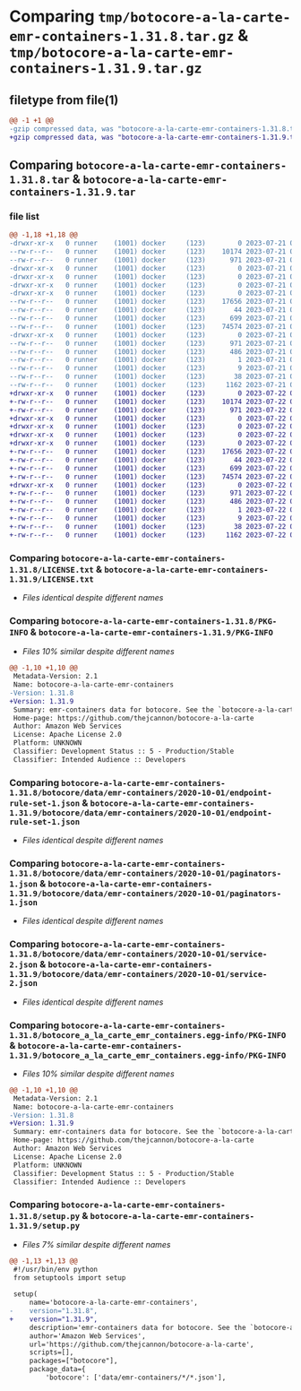 # Comparing `tmp/botocore-a-la-carte-emr-containers-1.31.8.tar.gz` & `tmp/botocore-a-la-carte-emr-containers-1.31.9.tar.gz`

## filetype from file(1)

```diff
@@ -1 +1 @@
-gzip compressed data, was "botocore-a-la-carte-emr-containers-1.31.8.tar", last modified: Fri Jul 21 01:21:31 2023, max compression
+gzip compressed data, was "botocore-a-la-carte-emr-containers-1.31.9.tar", last modified: Sat Jul 22 01:20:33 2023, max compression
```

## Comparing `botocore-a-la-carte-emr-containers-1.31.8.tar` & `botocore-a-la-carte-emr-containers-1.31.9.tar`

### file list

```diff
@@ -1,18 +1,18 @@
-drwxr-xr-x   0 runner    (1001) docker     (123)        0 2023-07-21 01:21:31.335106 botocore-a-la-carte-emr-containers-1.31.8/
--rw-r--r--   0 runner    (1001) docker     (123)    10174 2023-07-21 01:21:31.000000 botocore-a-la-carte-emr-containers-1.31.8/LICENSE.txt
--rw-r--r--   0 runner    (1001) docker     (123)      971 2023-07-21 01:21:31.335106 botocore-a-la-carte-emr-containers-1.31.8/PKG-INFO
-drwxr-xr-x   0 runner    (1001) docker     (123)        0 2023-07-21 01:21:31.331106 botocore-a-la-carte-emr-containers-1.31.8/botocore/
-drwxr-xr-x   0 runner    (1001) docker     (123)        0 2023-07-21 01:21:31.331106 botocore-a-la-carte-emr-containers-1.31.8/botocore/data/
-drwxr-xr-x   0 runner    (1001) docker     (123)        0 2023-07-21 01:21:31.335106 botocore-a-la-carte-emr-containers-1.31.8/botocore/data/emr-containers/
-drwxr-xr-x   0 runner    (1001) docker     (123)        0 2023-07-21 01:21:31.335106 botocore-a-la-carte-emr-containers-1.31.8/botocore/data/emr-containers/2020-10-01/
--rw-r--r--   0 runner    (1001) docker     (123)    17656 2023-07-21 01:21:06.000000 botocore-a-la-carte-emr-containers-1.31.8/botocore/data/emr-containers/2020-10-01/endpoint-rule-set-1.json
--rw-r--r--   0 runner    (1001) docker     (123)       44 2023-07-21 01:21:06.000000 botocore-a-la-carte-emr-containers-1.31.8/botocore/data/emr-containers/2020-10-01/examples-1.json
--rw-r--r--   0 runner    (1001) docker     (123)      699 2023-07-21 01:21:06.000000 botocore-a-la-carte-emr-containers-1.31.8/botocore/data/emr-containers/2020-10-01/paginators-1.json
--rw-r--r--   0 runner    (1001) docker     (123)    74574 2023-07-21 01:21:06.000000 botocore-a-la-carte-emr-containers-1.31.8/botocore/data/emr-containers/2020-10-01/service-2.json
-drwxr-xr-x   0 runner    (1001) docker     (123)        0 2023-07-21 01:21:31.335106 botocore-a-la-carte-emr-containers-1.31.8/botocore_a_la_carte_emr_containers.egg-info/
--rw-r--r--   0 runner    (1001) docker     (123)      971 2023-07-21 01:21:31.000000 botocore-a-la-carte-emr-containers-1.31.8/botocore_a_la_carte_emr_containers.egg-info/PKG-INFO
--rw-r--r--   0 runner    (1001) docker     (123)      486 2023-07-21 01:21:31.000000 botocore-a-la-carte-emr-containers-1.31.8/botocore_a_la_carte_emr_containers.egg-info/SOURCES.txt
--rw-r--r--   0 runner    (1001) docker     (123)        1 2023-07-21 01:21:31.000000 botocore-a-la-carte-emr-containers-1.31.8/botocore_a_la_carte_emr_containers.egg-info/dependency_links.txt
--rw-r--r--   0 runner    (1001) docker     (123)        9 2023-07-21 01:21:31.000000 botocore-a-la-carte-emr-containers-1.31.8/botocore_a_la_carte_emr_containers.egg-info/top_level.txt
--rw-r--r--   0 runner    (1001) docker     (123)       38 2023-07-21 01:21:31.335106 botocore-a-la-carte-emr-containers-1.31.8/setup.cfg
--rw-r--r--   0 runner    (1001) docker     (123)     1162 2023-07-21 01:21:31.000000 botocore-a-la-carte-emr-containers-1.31.8/setup.py
+drwxr-xr-x   0 runner    (1001) docker     (123)        0 2023-07-22 01:20:33.649053 botocore-a-la-carte-emr-containers-1.31.9/
+-rw-r--r--   0 runner    (1001) docker     (123)    10174 2023-07-22 01:20:33.000000 botocore-a-la-carte-emr-containers-1.31.9/LICENSE.txt
+-rw-r--r--   0 runner    (1001) docker     (123)      971 2023-07-22 01:20:33.649053 botocore-a-la-carte-emr-containers-1.31.9/PKG-INFO
+drwxr-xr-x   0 runner    (1001) docker     (123)        0 2023-07-22 01:20:33.649053 botocore-a-la-carte-emr-containers-1.31.9/botocore/
+drwxr-xr-x   0 runner    (1001) docker     (123)        0 2023-07-22 01:20:33.649053 botocore-a-la-carte-emr-containers-1.31.9/botocore/data/
+drwxr-xr-x   0 runner    (1001) docker     (123)        0 2023-07-22 01:20:33.649053 botocore-a-la-carte-emr-containers-1.31.9/botocore/data/emr-containers/
+drwxr-xr-x   0 runner    (1001) docker     (123)        0 2023-07-22 01:20:33.649053 botocore-a-la-carte-emr-containers-1.31.9/botocore/data/emr-containers/2020-10-01/
+-rw-r--r--   0 runner    (1001) docker     (123)    17656 2023-07-22 01:20:09.000000 botocore-a-la-carte-emr-containers-1.31.9/botocore/data/emr-containers/2020-10-01/endpoint-rule-set-1.json
+-rw-r--r--   0 runner    (1001) docker     (123)       44 2023-07-22 01:20:09.000000 botocore-a-la-carte-emr-containers-1.31.9/botocore/data/emr-containers/2020-10-01/examples-1.json
+-rw-r--r--   0 runner    (1001) docker     (123)      699 2023-07-22 01:20:09.000000 botocore-a-la-carte-emr-containers-1.31.9/botocore/data/emr-containers/2020-10-01/paginators-1.json
+-rw-r--r--   0 runner    (1001) docker     (123)    74574 2023-07-22 01:20:09.000000 botocore-a-la-carte-emr-containers-1.31.9/botocore/data/emr-containers/2020-10-01/service-2.json
+drwxr-xr-x   0 runner    (1001) docker     (123)        0 2023-07-22 01:20:33.649053 botocore-a-la-carte-emr-containers-1.31.9/botocore_a_la_carte_emr_containers.egg-info/
+-rw-r--r--   0 runner    (1001) docker     (123)      971 2023-07-22 01:20:33.000000 botocore-a-la-carte-emr-containers-1.31.9/botocore_a_la_carte_emr_containers.egg-info/PKG-INFO
+-rw-r--r--   0 runner    (1001) docker     (123)      486 2023-07-22 01:20:33.000000 botocore-a-la-carte-emr-containers-1.31.9/botocore_a_la_carte_emr_containers.egg-info/SOURCES.txt
+-rw-r--r--   0 runner    (1001) docker     (123)        1 2023-07-22 01:20:33.000000 botocore-a-la-carte-emr-containers-1.31.9/botocore_a_la_carte_emr_containers.egg-info/dependency_links.txt
+-rw-r--r--   0 runner    (1001) docker     (123)        9 2023-07-22 01:20:33.000000 botocore-a-la-carte-emr-containers-1.31.9/botocore_a_la_carte_emr_containers.egg-info/top_level.txt
+-rw-r--r--   0 runner    (1001) docker     (123)       38 2023-07-22 01:20:33.649053 botocore-a-la-carte-emr-containers-1.31.9/setup.cfg
+-rw-r--r--   0 runner    (1001) docker     (123)     1162 2023-07-22 01:20:33.000000 botocore-a-la-carte-emr-containers-1.31.9/setup.py
```

### Comparing `botocore-a-la-carte-emr-containers-1.31.8/LICENSE.txt` & `botocore-a-la-carte-emr-containers-1.31.9/LICENSE.txt`

 * *Files identical despite different names*

### Comparing `botocore-a-la-carte-emr-containers-1.31.8/PKG-INFO` & `botocore-a-la-carte-emr-containers-1.31.9/PKG-INFO`

 * *Files 10% similar despite different names*

```diff
@@ -1,10 +1,10 @@
 Metadata-Version: 2.1
 Name: botocore-a-la-carte-emr-containers
-Version: 1.31.8
+Version: 1.31.9
 Summary: emr-containers data for botocore. See the `botocore-a-la-carte` package for more info.
 Home-page: https://github.com/thejcannon/botocore-a-la-carte
 Author: Amazon Web Services
 License: Apache License 2.0
 Platform: UNKNOWN
 Classifier: Development Status :: 5 - Production/Stable
 Classifier: Intended Audience :: Developers
```

### Comparing `botocore-a-la-carte-emr-containers-1.31.8/botocore/data/emr-containers/2020-10-01/endpoint-rule-set-1.json` & `botocore-a-la-carte-emr-containers-1.31.9/botocore/data/emr-containers/2020-10-01/endpoint-rule-set-1.json`

 * *Files identical despite different names*

### Comparing `botocore-a-la-carte-emr-containers-1.31.8/botocore/data/emr-containers/2020-10-01/paginators-1.json` & `botocore-a-la-carte-emr-containers-1.31.9/botocore/data/emr-containers/2020-10-01/paginators-1.json`

 * *Files identical despite different names*

### Comparing `botocore-a-la-carte-emr-containers-1.31.8/botocore/data/emr-containers/2020-10-01/service-2.json` & `botocore-a-la-carte-emr-containers-1.31.9/botocore/data/emr-containers/2020-10-01/service-2.json`

 * *Files identical despite different names*

### Comparing `botocore-a-la-carte-emr-containers-1.31.8/botocore_a_la_carte_emr_containers.egg-info/PKG-INFO` & `botocore-a-la-carte-emr-containers-1.31.9/botocore_a_la_carte_emr_containers.egg-info/PKG-INFO`

 * *Files 10% similar despite different names*

```diff
@@ -1,10 +1,10 @@
 Metadata-Version: 2.1
 Name: botocore-a-la-carte-emr-containers
-Version: 1.31.8
+Version: 1.31.9
 Summary: emr-containers data for botocore. See the `botocore-a-la-carte` package for more info.
 Home-page: https://github.com/thejcannon/botocore-a-la-carte
 Author: Amazon Web Services
 License: Apache License 2.0
 Platform: UNKNOWN
 Classifier: Development Status :: 5 - Production/Stable
 Classifier: Intended Audience :: Developers
```

### Comparing `botocore-a-la-carte-emr-containers-1.31.8/setup.py` & `botocore-a-la-carte-emr-containers-1.31.9/setup.py`

 * *Files 7% similar despite different names*

```diff
@@ -1,13 +1,13 @@
 #!/usr/bin/env python
 from setuptools import setup
 
 setup(
     name='botocore-a-la-carte-emr-containers',
-    version="1.31.8",
+    version="1.31.9",
     description='emr-containers data for botocore. See the `botocore-a-la-carte` package for more info.',
     author='Amazon Web Services',
     url='https://github.com/thejcannon/botocore-a-la-carte',
     scripts=[],
     packages=["botocore"],
     package_data={
         'botocore': ['data/emr-containers/*/*.json'],
```

